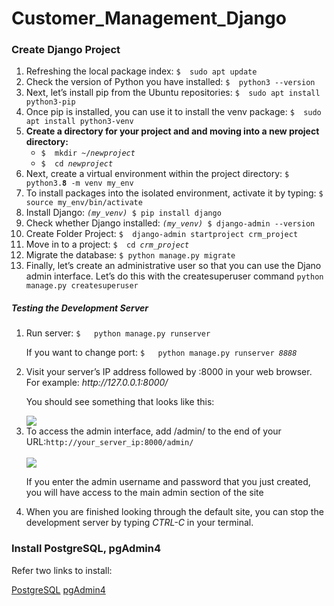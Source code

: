 # Customer_Management_Django

<h3>Create Django Project</h3>
  <ol>
    <li>Refreshing the local package index: <code>$  sudo apt update</code></li> 
    <li>Check the version of Python you have installed: <code>$  python3 --version</code></li>
    <li>Next, let’s install pip from the Ubuntu repositories: <code>$  sudo apt install python3-pip</code></li>
    <li>Once pip is installed, you can use it to install the venv package: <code>$  sudo apt install python3-venv</code></li>
    <li><b>Create a directory for your project and and moving into a new project directory:</b>
      <ul>
        <li><code>$  mkdir ~/<i>newproject</i></code></li>
        <li><code>$  cd <i>newproject</i></code></li>  
      </ul>
    </li>
    <li>Next, create a virtual environment within the project directory: <code>$  python3.<strong>8</strong> -m venv my_env</code></li>
    <li>To install packages into the isolated environment, activate it by typing: <code>$  source my_env/bin/activate</code></li>
    <li>Install Django: <code><i>(my_venv)</i> $ pip install django</code></li>
    <li>Check whether Django installed: <code><i>(my_venv)</i> $ django-admin --version</code></li>
    <li>Create Folder Project: <code>$  django-admin startproject crm_project</code></li>
    <li>Move in to a project: <code>$  cd <i>crm_project</i></code></li>
    <li>Migrate the database: <code>$ python manage.py migrate</code></li>
    <li>Finally, let’s create an administrative user so that you can use the Djano admin interface. Let’s do this with the createsuperuser command
      <code>python manage.py createsuperuser</code>
    </li>
 </ol> 
 <h5>Testing the Development Server</h5>
 <ol>
    <li>Run server: <code>$   python manage.py runserver</code></li>
    <p> If you want to change port:  <code>$   python manage.py runserver <i>8888</i></code>
    <li>Visit your server’s IP address followed by :8000 in your web browser. For example: <i>http://127.0.0.1:8000/</i></li>
    <p>You should see something that looks like this:</p>
    <img src="https://user-images.githubusercontent.com/85974492/125220336-b9132480-e2f0-11eb-9074-364f85a7447b.png">
    <li>To access the admin interface, add /admin/ to the end of your URL:<code>http://your_server_ip:8000/admin/</code></li><br>
    <img src="https://assets.digitalocean.com/articles/eng_python/django/django-admin-login.png">
    <p>If you enter the admin username and password that you just created, you will have access to the main admin section of the site</p>
    <li>When you are finished looking through the default site, you can stop the development server by typing <i>CTRL-C</i> in your terminal.</li>
 </ol> 
<h3> Install PostgreSQL, pgAdmin4</h3>
<p>Refer two links to install: </p>
<a href = "https://phoenixnap.com/kb/how-to-install-postgresql-on-ubuntu">PostgreSQL</a>
<a href = "https://tecadmin.net/how-to-install-pgadmin4-on-ubuntu-20-04/">pgAdmin4</a>







